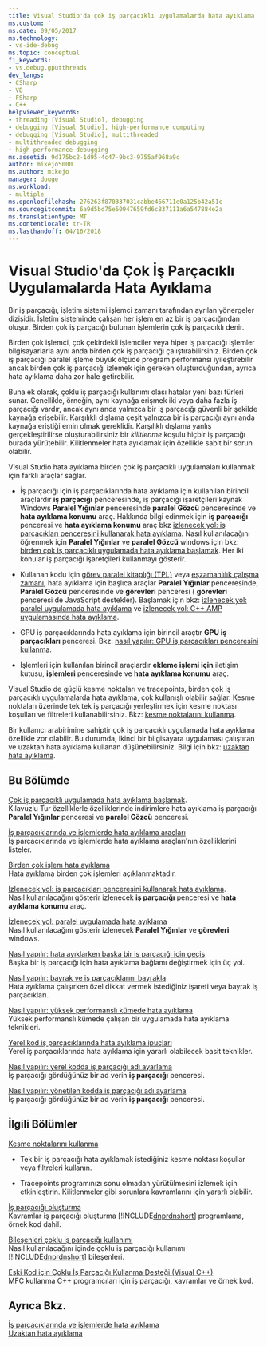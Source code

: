 ```yaml
---
title: Visual Studio'da çok iş parçacıklı uygulamalarda hata ayıklama | Microsoft Docs
ms.custom: ''
ms.date: 09/05/2017
ms.technology:
- vs-ide-debug
ms.topic: conceptual
f1_keywords:
- vs.debug.gputthreads
dev_langs:
- CSharp
- VB
- FSharp
- C++
helpviewer_keywords:
- threading [Visual Studio], debugging
- debugging [Visual Studio], high-performance computing
- debugging [Visual Studio], multithreaded
- multithreaded debugging
- high-performance debugging
ms.assetid: 9d175bc2-1d95-4c47-9bc3-9755af968a9c
author: mikejo5000
ms.author: mikejo
manager: douge
ms.workload:
- multiple
ms.openlocfilehash: 276263f870337031cabbe466711e0a125b42a51c
ms.sourcegitcommit: 6a9d5bd75e50947659fd6c837111a6a547884e2a
ms.translationtype: MT
ms.contentlocale: tr-TR
ms.lasthandoff: 04/16/2018
---
```

# <a name="debug-multithreaded-applications-in-visual-studio"></a>Visual Studio'da Çok İş Parçacıklı Uygulamalarda Hata Ayıklama
Bir iş parçacığı, işletim sistemi işlemci zamanı tarafından ayrılan yönergeler dizisidir. İşletim sisteminde çalışan her işlem en az bir iş parçacığından oluşur. Birden çok iş parçacığı bulunan işlemlerin çok iş parçacıklı denir.  
  
Birden çok işlemci, çok çekirdekli işlemciler veya hiper iş parçacığı işlemler bilgisayarlarla aynı anda birden çok iş parçacığı çalıştırabilirsiniz. Birden çok iş parçacığı paralel işleme büyük ölçüde program performansı iyileştirebilir ancak birden çok iş parçacığı izlemek için gereken oluşturduğundan, ayrıca hata ayıklama daha zor hale getirebilir.  
  
Buna ek olarak, çoklu iş parçacığı kullanımı olası hatalar yeni bazı türleri sunar. Genellikle, örneğin, aynı kaynağa erişmek iki veya daha fazla iş parçacığı vardır, ancak aynı anda yalnızca bir iş parçacığı güvenli bir şekilde kaynağa erişebilir. Karşılıklı dışlama çeşit yalnızca bir iş parçacığı aynı anda kaynağa eriştiği emin olmak gereklidir. Karşılıklı dışlama yanlış gerçekleştirilirse oluşturabilirsiniz bir *kilitlenme* koşulu hiçbir iş parçacığı burada yürütebilir. Kilitlenmeler hata ayıklamak için özellikle sabit bir sorun olabilir.

Visual Studio hata ayıklama birden çok iş parçacıklı uygulamaları kullanmak için farklı araçlar sağlar.

- İş parçacığı için iş parçacıklarında hata ayıklama için kullanılan birincil araçlardır **iş parçacığı** penceresinde, iş parçacığı işaretçileri kaynak Windows **Paralel Yığınlar** penceresinde **paralel Gözcü** penceresinde ve **hata ayıklama konumu** araç. Hakkında bilgi edinmek için **iş parçacığı** penceresi ve **hata ayıklama konumu** araç bkz [izlenecek yol: iş parçacıkları penceresini kullanarak hata ayıklama](../debugger/how-to-use-the-threads-window.md). Nasıl kullanılacağını öğrenmek için **Paralel Yığınlar** ve **paralel Gözcü** windows için bkz: [birden çok iş parçacıklı uygulamada hata ayıklama başlamak](../debugger/get-started-debugging-multithreaded-apps.md). Her iki konular iş parçacığı işaretçileri kullanmayı gösterir.
  
- Kullanan kodu için [görev paralel kitaplığı (TPL)](/dotnet/standard/parallel-programming/task-parallel-library-tpl) veya [eşzamanlılık çalışma zamanı](/cpp/parallel/concrt/concurrency-runtime/), hata ayıklama için başlıca araçlar **Paralel Yığınlar** penceresinde, **Paralel Gözcü** penceresinde ve **görevleri** penceresi ( **görevleri** penceresi de JavaScript destekler). Başlamak için bkz: [izlenecek yol: paralel uygulamada hata ayıklama](../debugger/walkthrough-debugging-a-parallel-application.md) ve [izlenecek yol: C++ AMP uygulamasında hata ayıklama](/cpp/parallel/amp/walkthrough-debugging-a-cpp-amp-application). 

- GPU iş parçacıklarında hata ayıklama için birincil araçtır **GPU iş parçacıkları** penceresi. Bkz: [nasıl yapılır: GPU iş parçacıkları penceresini kullanma](../debugger/how-to-use-the-gpu-threads-window.md).  

- İşlemleri için kullanılan birincil araçlardır **ekleme işlemi için** iletişim kutusu, **işlemleri** penceresinde ve **hata ayıklama konumu** araç.  
  
Visual Studio de güçlü kesme noktaları ve tracepoints, birden çok iş parçacıklı uygulamalarda hata ayıklama, çok kullanışlı olabilir sağlar. Kesme noktaları üzerinde tek tek iş parçacığı yerleştirmek için kesme noktası koşulları ve filtreleri kullanabilirsiniz. Bkz: [kesme noktalarını kullanma](../debugger/using-breakpoints.md). 
  
Bir kullanıcı arabirimine sahiptir çok iş parçacıklı uygulamada hata ayıklama özellikle zor olabilir. Bu durumda, ikinci bir bilgisayara uygulaması çalıştıran ve uzaktan hata ayıklama kullanan düşünebilirsiniz. Bilgi için bkz: [uzaktan hata ayıklama](../debugger/remote-debugging.md).  
  
## <a name="in-this-section"></a>Bu Bölümde
 [Çok iş parçacıklı uygulamada hata ayıklama başlamak](../debugger/get-started-debugging-multithreaded-apps.md).  
 Kılavuzlu Tur özelliklerle özelliklerinde indirimlere hata ayıklama iş parçacığı **Paralel Yığınlar** penceresi ve **paralel Gözcü** penceresi.

 [İş parçacıklarında ve işlemlerde hata ayıklama araçları](../debugger/debug-threads-and-processes.md)  
 İş parçacıklarında ve işlemlerde hata ayıklama araçları'nın özelliklerini listeler.  
  
 [Birden çok işlem hata ayıklama](../debugger/debug-multiple-processes.md)  
 Hata ayıklama birden çok işlemleri açıklanmaktadır.

 [İzlenecek yol: iş parçacıkları penceresini kullanarak hata ayıklama](../debugger/how-to-use-the-threads-window.md).  
 Nasıl kullanılacağını gösterir izlenecek **iş parçacığı** penceresi ve **hata ayıklama konumu** araç. 

 [İzlenecek yol: paralel uygulamada hata ayıklama](../debugger/walkthrough-debugging-a-parallel-application.md)  
 Nasıl kullanılacağını gösterir izlenecek **Paralel Yığınlar** ve **görevleri** windows.  
  
 [Nasıl yapılır: hata ayıklarken başka bir iş parçacığı için geçiş](../debugger/how-to-switch-to-another-thread-while-debugging.md)  
 Başka bir iş parçacığı için hata ayıklama bağlamı değiştirmek için üç yol.  
  
 [Nasıl yapılır: bayrak ve iş parçacıklarını bayrakla](../debugger/how-to-flag-and-unflag-threads.md)  
 Hata ayıklama çalışırken özel dikkat vermek istediğiniz işareti veya bayrak iş parçacıkları.    
  
 [Nasıl yapılır: yüksek performanslı kümede hata ayıklama](../debugger/how-to-debug-on-a-high-performance-cluster.md)  
 Yüksek performanslı kümede çalışan bir uygulamada hata ayıklama teknikleri.  

 [Yerel kod iş parçacıklarında hata ayıklama ipuçları](../debugger/tips-for-debugging-threads-in-native-code.md)  
 Yerel iş parçacıklarında hata ayıklama için yararlı olabilecek basit teknikler. 

 [Nasıl yapılır: yerel kodda iş parçacığı adı ayarlama](../debugger/how-to-set-a-thread-name-in-native-code.md)  
 İş parçacığı gördüğünüz bir ad verin **iş parçacığı** penceresi.  
  
 [Nasıl yapılır: yönetilen kodda iş parçacığı adı ayarlama](../debugger/how-to-set-a-thread-name-in-managed-code.md)  
 İş parçacığı gördüğünüz bir ad verin **iş parçacığı** penceresi. 
  
## <a name="related-sections"></a>İlgili Bölümler  
 [Kesme noktalarını kullanma](../debugger/using-breakpoints.md)

 - Tek bir iş parçacığı hata ayıklamak istediğiniz kesme noktası koşullar veya filtreleri kullanın.  
  
 - Tracepoints programınızı sonu olmadan yürütülmesini izlemek için etkinleştirin. Kilitlenmeler gibi sorunlara kavramlarını için yararlı olabilir.  
  
 [İş parçacığı oluşturma](/dotnet/standard/threading/index)  
 Kavramlar iş parçacığı oluşturma [!INCLUDE[dnprdnshort](../code-quality/includes/dnprdnshort_md.md)] programlama, örnek kod dahil.  
  
 [Bileşenleri çoklu iş parçacığı kullanımı](http://msdn.microsoft.com/Library/2fc31e68-fb71-4544-b654-0ce720478779)  
 Nasıl kullanılacağını içinde çoklu iş parçacığı kullanımı [!INCLUDE[dnprdnshort](../code-quality/includes/dnprdnshort_md.md)] bileşenleri.  
  
 [Eski Kod için Çoklu İş Parçacığı Kullanma Desteği (Visual C++)](/cpp/parallel/multithreading/multithreading-support-for-older-code-visual-cpp)  
 MFC kullanma C++ programcıları için iş parçacığı, kavramlar ve örnek kod.  
  
## <a name="see-also"></a>Ayrıca Bkz.  
 [İş parçacıklarında ve işlemlerde hata ayıklama](../debugger/debug-threads-and-processes.md)   
 [Uzaktan hata ayıklama](../debugger/remote-debugging.md)